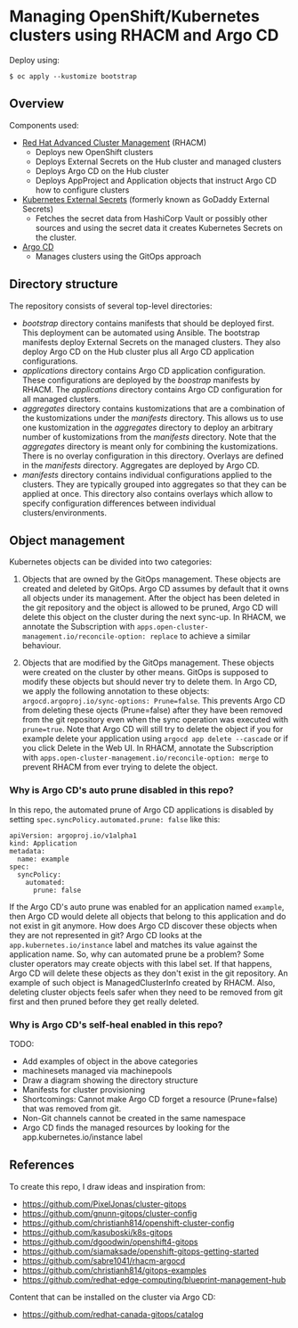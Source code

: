 # Managing OpenShift/Kubernetes clusters using RHACM and Argo CD

Deploy using:

```
$ oc apply --kustomize bootstrap
```

## Overview

Components used:
* [Red Hat Advanced Cluster Management](https://www.redhat.com/en/technologies/management/advanced-cluster-management) (RHACM)
  * Deploys new OpenShift clusters
  * Deploys External Secrets on the Hub cluster and managed clusters
  * Deploys Argo CD on the Hub cluster
  * Deploys AppProject and Application objects that instruct Argo CD how to configure clusters
* [Kubernetes External Secrets](https://github.com/external-secrets/kubernetes-external-secrets) (formerly known as GoDaddy External Secrets)
  * Fetches the secret data from HashiCorp Vault or possibly other sources and using the secret data it creates Kubernetes Secrets on the cluster.
* [Argo CD](https://argoproj.github.io/argo-cd/)
  * Manages clusters using the GitOps approach

## Directory structure

The repository consists of several top-level directories:

* *bootstrap* directory contains manifests that should be deployed first. This deployment can be automated using Ansible. The bootstrap manifests deploy External Secrets on the managed clusters. They also deploy Argo CD on the Hub cluster plus all Argo CD application configurations.
* *applications* directory contains Argo CD application configuration. These configurations are deployed by the *boostrap* manifests by RHACM. The *applications* directory contains Argo CD configuration for all managed clusters.
* *aggregates* directory contains kustomizations that are a combination of the kustomizations under the *manifests* directory. This allows us to use one kustomization in the *aggregates* directory to deploy an arbitrary number of kustomizations from the *manifests* directory. Note that the *aggregates* directory is meant only for combining the kustomizations. There is no overlay configuration in this directory. Overlays are defined in the *manifests* directory. Aggregates are deployed by Argo CD.
* *manifests* directory contains individual configurations applied to the clusters. They are typically grouped into aggregates so that they can be applied at once. This directory also contains overlays which allow to specify configuration differences between individual clusters/environments.

## Object management

Kubernetes objects can be divided into two categories:

1. Objects that are owned by the GitOps management. These objects are created and deleted by GitOps. Argo CD assumes by default that it owns all objects under its management. After the object has been deleted in the git repository and the object is allowed to be pruned, Argo CD will delete this object on the cluster during the next sync-up. In RHACM, we annotate the Subscription with `apps.open-cluster-management.io/reconcile-option: replace` to achieve a similar behaviour.

2. Objects that are modified by the GitOps management. These objects were created on the cluster by other means. GitOps is supposed to modify these objects but should never try to delete them. In Argo CD, we apply the following annotation to these objects: `argocd.argoproj.io/sync-options: Prune=false`. This prevents Argo CD from deleting these ojects (Prune=false) after they have been removed from the git repository even when the sync operation was executed with `prune=true`. Note that Argo CD will still try to delete the object if you for example delete your application using `argocd app delete --cascade` or if you click Delete in the Web UI. In RHACM, annotate the Subscription with `apps.open-cluster-management.io/reconcile-option: merge` to prevent RHACM from ever trying to delete the object.

### Why is Argo CD's auto prune disabled in this repo?

In this repo, the automated prune of Argo CD applications is disabled by setting `spec.syncPolicy.automated.prune: false` like this:

```
apiVersion: argoproj.io/v1alpha1
kind: Application
metadata:
  name: example
spec:
  syncPolicy:
    automated:
      prune: false
```

If the Argo CD's auto prune was enabled for an application named `example`, then Argo CD would delete all objects that belong to this application and do not exist in git anymore. How does Argo CD discover these objects when they are not represented in git? Argo CD looks at the `app.kubernetes.io/instance` label and matches its value against the application name. So, why can automated prune be a problem? Some cluster operators may create objects with this label set. If that happens, Argo CD will delete these objects as they don't exist in the git repository. An example of such object is ManagedClusterInfo created by RHACM. Also, deleting cluster objects feels safer when they need to be removed from git first and then pruned before they get really deleted. 

### Why is Argo CD's self-heal enabled in this repo?




TODO:
* Add examples of object in the above categories
* machinesets managed via machinepools
* Draw a diagram showing the directory structure
* Manifests for cluster provisioning
* Shortcomings: Cannot make Argo CD forget a resource (Prune=false) that was removed from git.
* Non-Git channels cannot be created in the same namespace
* Argo CD finds the managed resources by looking for the app.kubernetes.io/instance label

## References

To create this repo, I draw ideas and inspiration from:

* https://github.com/PixelJonas/cluster-gitops
* https://github.com/gnunn-gitops/cluster-config
* https://github.com/christianh814/openshift-cluster-config
* https://github.com/kasuboski/k8s-gitops
* https://github.com/dgoodwin/openshift4-gitops
* https://github.com/siamaksade/openshift-gitops-getting-started
* https://github.com/sabre1041/rhacm-argocd
* https://github.com/christianh814/gitops-examples
* https://github.com/redhat-edge-computing/blueprint-management-hub

Content that can be installed on the cluster via Argo CD:

* https://github.com/redhat-canada-gitops/catalog

